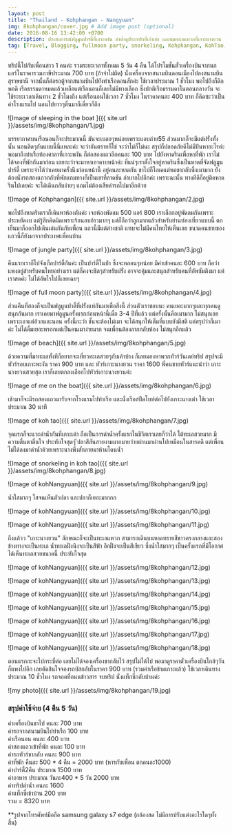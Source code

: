 ```yaml
---
layout: post
title: "Thailand - Kohphangan - Nangyuan"
img: 8kohphangan/cover.jpg # Add image post (optional)
date: 2016-08-16 13:42:00 +0700
description: ประสบการณ์ฟลูมูนปาร์ตี้ที่เกาะพงัน ดำน้ำดูประการังที่เก่าเต่า และชมทะเลแหวกที่เกาะนางยวน
tag: [Travel, Blogging, fullmoon party, snorkeling, Kohphangan, KohTao, kohNangyuan, island, beach, Thailand,ฟลูมูนปาร์ตี้,ดำน้ำ, เกาะพงัน, เกาะเต่า, เกาะนางยวน]
---
```


ทริปนี้ไปกับเพื่อนสาว 1 คนค่ะ รวมระยะเวลาทั้งหมด 5 วัน 4 คืน ได้โปรโมชั่นตั๋วเครื่องบินจากนกแอร์ในราคารวมภาษีประมาณ 700 บาท (ถ้าจำไม่ผิด) นั่งเครื่องจากสนามบินดอนเมืองไปลงสนามบินสุราษธานี จากนั้นก็ต่อรถตู้จากสนามบินไปยังท่าเรือดอนสักค่ะ ใช้เวลาประมาณ 1 ชั่วโมง พอไปถึงก็ดึกพอดี เรือธรรมดาหมดแล้วเหลือแต่เรือนอนก็เลยไม่มีทางเลือก ซึ่งปกติเรือธรรมดาในตอนกลางวัน จะใช้ระยะเวลาเดินทาง 2 ชั่วโมงถึง แต่เรือนอนใช้เวลา 7 ชั่วโมง ในราคาคนละ 400 บาท ก็คิดซะว่าเป็นค่าโรงแรมไป นอนไปยาวๆตื่นมาก็เดี๋ยวก็ถึง

![Image of sleeping in the boat ]({{ site.url }}/assets/img/8kohphangan/1.jpg)

บรรยากาศบนเรือนอนก็จะประมาณนี้ มันจะเบลอๆหน่อยเพราะแอบถ่าย55 ส่วนมากก็จะมีแต่ฝรั่งทั้งนั้น นอนติดๆกันแบบนี้นี่แหละค่ะ จะว่าอันตรายก็ใช่ จะว่าไม่ก็ไม่นะ สรุปก็ปลอดภัยดีไม่มีปันหาอะไรค่ะ พอมาถึงท่าเรือท้องศาลาที่เกาะพงัน ก็ต่อสองแถวอีกคนละ 100 บาท ไปยังหาดรินเพื่อหาที่พัก เราไม่ได้จองที่พักกันมาก่อน เลยกะว่าจะมาหาเอาดาบหน้าค่ะ ที่แน่ๆเราตั้งใจอยู่หาดรินซึ่งเป็นหาดที่จัดฟลูมูนปาร์ตี้ เพราะจำได้ว่าเคยมาครั้งนึงก่อนหน้านี้ อยู่คนละหาดกัน ขาไปก็โอเคแต่พอขากลับซึ่งเมามาก ยังต้องนั่งรถสองแถวกลับที่พักแถมทางก็เป็นเขาที่ลาดชัน ลำบากไปอีกค่ะ เพราะฉะนั้น ทางทีดีก็อยู่ติดหาดรินไปเลยค่ะ จะได้เดินกลับง่ายๆ แถมไม่ต้องเสียค่ารถไปมาอีกด้วย

![Image of Kohphangan]({{ site.url }}/assets/img/8kohphangan/2.jpg)

พอไปถึงหาดรินเราก็เดินหาห้องกันค่ะ เจอห้องพัดลม 500 แอร์ 800 เราเลือกอยู่พัดลมกันเพราะประหยัดงบ แต่รู้สีกคิดผิดเพราะร้อนอบอ้าวมากๆ แต่ก็ถือว่าถูกมากแล้วสำหรับย่านท่องเที่ยวแบบนี้ ตกเย็นมาก็ออกไปเดินเล่นกันกับเพื่อน แถวนี้มีแต่ต่างชาติ แทบจะไม่มีคนไทยให้เห็นเลย ขนาดคนขายของแถวนี้ก็ยังมาจากประเทศเพื่อนบ้าน

![Image of jungle party]({{ site.url }}/assets/img/8kohphangan/3.jpg)

คืนแรกเราก็ไปจังเกิ้ลปาร์ตี้กันค่ะ เป็นปาร์ตี้ในป่า ซึ่งจะหลอนๆหน่อย มีค่าเข้าคนละ 600 บาท ถือว่าแพงอยู่สำหรับคนไทยอย่างเรา แต่ก็คงจะชิลๆสำหรับฝรั่ง อาจจะคุ้มและสนุกสำหรับคนที่อัพซัมติงมา แต่เราสดค่ะ ไม่ได้อัพไรไปก็เลยเฉยๆ

![Image of full moon party]({{ site.url }}/assets/img/8kohphangan/4.jpg)

ส่วนคืนที่สองก็จะเป็นฟลูมูนปาตี้ที่ฝรั่งแห่กันมาเพื่อสิ่งนี้ ส่วนตัวเราชอบนะ คนเยอะมากๆและทุกคนดูสนุกกันมาก เราเคยมาฟลูมูนครั้งแรกก่อนหน้านี้เมื่อ 3-4 ปีที่แล้ว แต่ครั้งนั้นคือเมามาก ไม่สนุกเลยเพราะเอาแต่อ้วกและนอน ครั้งนี้กะว่า ชั้นจะต้องไม่เมา จะได้สนุกให้เต็มที่แบบยังมีสติ แต่สรุปว่าก็เมาค่ะ ไม่ได้ดื่มเยอะหรอกแต่เป็นคนเมาง่ายมาก จนเพื่อนต้องลากกลับห้อง ไม่สนุกอีกแล้ว

![Image of beach]({{ site.url }}/assets/img/8kohphangan/5.jpg)

ด้วยความที่มาทะเลทั้งทีก็อยากจะเที่ยวทะเลสวยๆกับเค้าบ้าง ก็เลยมองหาพวกทัวร์วันเดย์ทริป สรุปจะมีทัวร์รอบเกาะพะงัน ราคา 900 บาท และ ทัวร์เกาะนางยวน ราคา 1600 พี่คนขายทัวร์แนะนำว่า เกาะนางยวนสวยสุด เราก็เลยตกลงเลือกไปทัวร์เกาะนางยวนค่ะ

![Image of me on the boat]({{ site.url }}/assets/img/8kohphangan/6.jpg)

เช้ามาก็จะมีรถสองแถวมารับจากโรงแรมไปท่าเรือ และนั่งเรือสปีดโบท์ต่อไปยังเกาะนางเต่า ใช้เวลาประมาณ 30 นาที

![Image of koh tao]({{ site.url }}/assets/img/8kohphangan/7.jpg)

จุดแรกก็จะแวะดำน้ำกันที่เกาะเต่า ถือเป็นการดำน้ำครั้งแรกในชีวิตเราเลยก็ว่าได้ ใต้ทะเลสวยมาก มีความตื่นตาตื่นใจ ประทับใจสุดๆ ีปลาสีสันสวยงามมากมายว่ายผ่านมาผ่านไปเหมือนในสารคดี แต่เพื่อนไม่ได้ลงมาดำน้ำด้วยเพราะนางพึ่งสักลายมาห้ามโดนน้ำ

![Image of snorkeling in koh tao]({{ site.url }}/assets/img/8kohphangan/8.jpg)

![Image of kohNangyuan]({{ site.url }}/assets/img/8kohphangan/9.jpg)

น้ำใสมากๆ ใสจนเห็นตัวปลา และปลาก็เยอะมากกก

![Image of kohNangyuan]({{ site.url }}/assets/img/8kohphangan/10.jpg)

![Image of kohNangyuan]({{ site.url }}/assets/img/8kohphangan/11.jpg)

ถึงแล้วว "เกาะนางยวน" ลักษณะก็จะเป็นทะเลแหวก สามารถเดินบนหาดทรายสีขาวตรงกลางและสองข้างทางจะเป็นทะเล น้ำทะเลฝั่งนึงจะเป็นสีฟ้า อีกฝั่งจะเป็นสีเขียว ซึ่งน้ำใสมากๆ เป็นครั้งแรกที่มีโอกาศได้เห็นทะเลสวยขนาดนี้ ประทับใจสุด

![Image of kohNangyuan]({{ site.url }}/assets/img/8kohphangan/12.jpg)

![Image of kohNangyuan]({{ site.url }}/assets/img/8kohphangan/13.jpg)

![Image of kohNangyuan]({{ site.url }}/assets/img/8kohphangan/14.jpg)

![Image of kohNangyuan]({{ site.url }}/assets/img/8kohphangan/15.jpg)

![Image of kohNangyuan]({{ site.url }}/assets/img/8kohphangan/16.jpg)

![Image of kohNangyuan]({{ site.url }}/assets/img/8kohphangan/17.jpg)

![Image of kohNangyuan]({{ site.url }}/assets/img/8kohphangan/18.jpg)

ตอนแรกกะจะไปกระบี่ต่อ เลยไม่ได้จองเครื่องขากลับไว้ สรุปไม่ได้ไป พอมาดูราคาตั๋วเครื่องบินใกล้ๆวันก็แพงไปอีก เลยตัดสินใจจองรถบัสกลับในราคา 900 บาท (รวมค่าเรือข้ามเกาะแล้ว) ใช้เวลาเดินทางประมาณ 10 ชั่วโมง รถจอดที่ถนนข้าวสาร จบทริป นั่งแท็กซี่กลับบ้านค่ะ

![my photo]({{ site.url }}/assets/img/8kohphangan/19.jpg)

### สรุปค่าใช้จ่าย  (4 คืน 5 วัน)
ค่าเครื่องบินขาไป คนละ 700 บาท  
ค่ารถจากสนามบินไปท่าเรือ 100 บาท  
ค่าเรือนอน คนละ 400 บาท  
ค่าสองแถวเข้าที่พัก คนละ 100 บาท  
ค่ารถทัวร์ขากลับ คนละ 900 บาท  
ค่าที่พัก คืนละ 500 * 4 คืน = 2000 บาท (หารกับเพื่อน ตกคนละ1000)  
ค่าปาร์ตี้2คืน ประมาณ 1500 บาท  
ค่าอาหาร ประมาณ วันละ400 * 5 วัน 2000 บาท  
ค่าทริปดำน้ำ คนละ 1600  
ค่าแท็กซี่เข้าบ้าน 200 บาท  
รวม = 8320 บาท

**รูปจากโทรศัพท์มือถือ samsung galaxy s7 edge (กล้องสด ไม่มีการปรับแต่งอะไรใดๆทั้งสิ้น)
